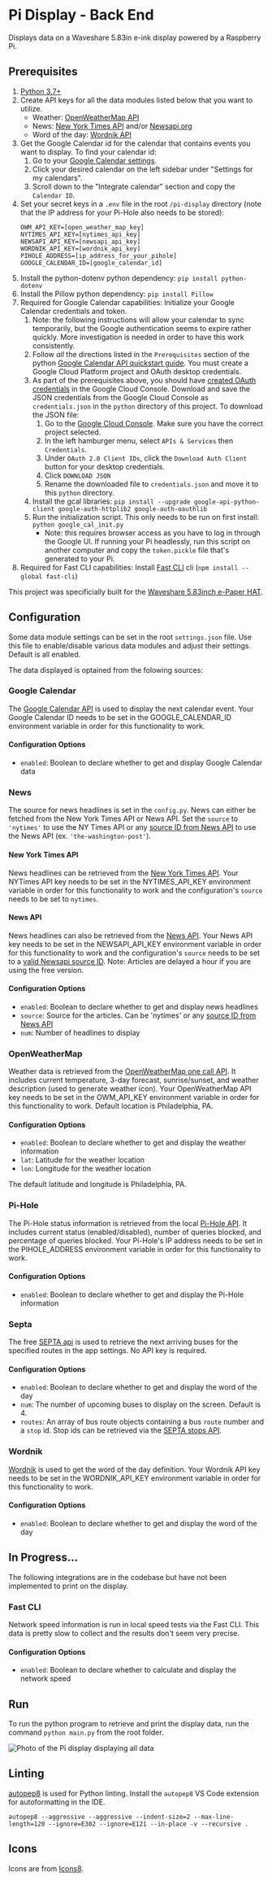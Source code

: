 # Pi Display - Back End

Displays data on a Waveshare 5.83in e-ink display powered by a Raspberry Pi.

## Prerequisites

1. [Python 3.7+](https://www.python.org/downloads/)
1. Create API keys for all the data modules listed below that you want to utilize.
    * Weather: [OpenWeatherMap API](https://openweathermap.org/api/one-call-api)
    * News: [New York Times API](https://developer.nytimes.com/) and/or [Newsapi.org](https://newsapi.org/)
    * Word of the day: [Wordnik API](https://developer.wordnik.com/)
1. Get the Google Calendar id for the calendar that contains events you want to display. To find your calendar id:
    1. Go to your [Google Calendar settings](https://calendar.google.com/calendar/u/0/r/settings).
    1. Click your desired calendar on the left sidebar under "Settings for my calendars".
    1. Scroll down to the "Integrate calendar" section and copy the `Calendar ID`.
1. Set your secret keys in a `.env` file in the root `/pi-display` directory (note that the IP address for your Pi-Hole also needs to be stored):
    ```
    OWM_API_KEY=[open_weather_map_key]
    NYTIMES_API_KEY=[nytimes_api_key]
    NEWSAPI_API_KEY=[newsapi_api_key]
    WORDNIK_API_KEY=[wordnik_api_key]
    PIHOLE_ADDRESS=[ip_address_for_your_pihole]
    GOOGLE_CALENDAR_ID=[google_calendar_id]
    ```
1. Install the python-dotenv python dependency: `pip install python-dotenv`
1. Install the Pillow python dependency: `pip install Pillow`
1. Required for Google Calendar capabilities: Initialize your Google Calendar credentials and token.
    1. Note: the following instructions will allow your calendar to sync temporarily, but the Google authentication seems to expire rather quickly. More investigation is needed in order to have this work consistently.
    1. Follow *all* the directions listed in the `Prerequisites` section of the python [Google Calendar API quickstart guide](https://developers.google.com/calendar/api/quickstart/python). You must create a Google Cloud Platform project and OAuth desktop credentials.
    1. As part of the prerequisites above, you should have [created OAuth credentials](https://developers.google.com/workspace/guides/create-credentials#oauth-client-id) in the Google Cloud Console. Download and save the JSON credentials from the Google Cloud Console as `credentials.json` in the `python` directory of this project. To download the JSON file:
        1. Go to the [Google Cloud Console](https://console.cloud.google.com/). Make sure you have the correct project selected.
        1. In the left hamburger menu, select `APIs & Services` then `Credentials`.
        1. Under `OAuth 2.0 Client IDs`, click the `Download Auth Client` button for your desktop credentials.
        1. Click `DOWNLOAD JSON`
        1. Rename the downloaded file to `credentials.json` and move it to this `python` directory.
    1. Install the gcal libraries: `pip install --upgrade google-api-python-client google-auth-httplib2 google-auth-oauthlib`
    1. Run the initialization script. This only needs to be run on first install: `python google_cal_init.py`
        * Note: this requires browser access as you have to log in through the Google UI. If running your Pi headlessly, run this script on another computer and copy the `token.pickle` file that's generated to your Pi.
1. Required for Fast CLI capabilities: Install [Fast CLI](https://github.com/sindresorhus/fast-cli) cli (`npm install --global fast-cli`)

This project was specificially built for the [Waveshare 5.83inch e-Paper HAT](https://www.waveshare.com/wiki/5.83inch_e-Paper_HAT).

## Configuration

Some data module settings can be set in the root `settings.json` file. Use this file to enable/disable various data modules and adjust their settings. Default is all enabled. 

The data displayed is optained from the folowing sources:

### Google Calendar

The [Google Calendar API](https://developer.wordnik.com/) is used to display the next calendar event. Your Google Calendar ID needs to be set in the GOOGLE_CALENDAR_ID environment variable in order for this functionality to work.

#### Configuration Options

* `enabled`: Boolean to declare whether to get and display Google Calendar data

### News

The source for news headlines is set in the `config.py`. News can either be fetched from the New York Times API or News API. Set the `source` to `'nytimes'` to use the NY Times API or any [source ID from News API](https://newsapi.org/docs/endpoints/sources) to use the News API (ex. `'the-washington-post'`). 

#### New York Times API

News headlines can be retrieved from the [New York Times API](https://developer.nytimes.com/). Your NYTimes API key needs to be set in the NYTIMES_API_KEY environment variable in order for this functionality to work and the configuration's `source` needs to be set to `nytimes`.

#### News API

News headlines can also be retrieved from the [News API](https://newsapi.org/). Your News API key needs to be set in the NEWSAPI_API_KEY environment variable in order for this functionality to work and the configuration's `source` needs to be set to a [valid Newsapi source ID](https://newsapi.org/docs/endpoints/sources). Note: Articles are delayed a hour if you are using the free version.

#### Configuration Options

* `enabled`: Boolean to declare whether to get and display news headlines
* `source`: Source for the articles. Can be 'nytimes' or any [source ID from News API](https://newsapi.org/docs/endpoints/sources)
* `num`: Number of headlines to display

### OpenWeatherMap

Weather data is retrieved from the [OpenWeatherMap one call API](https://openweathermap.org/api/one-call-api). It includes current temperature, 3-day forecast, sunrise/sunset, and weather description (used to generate weather icon). Your OpenWeatherMap API key needs to be set in the OWM_API_KEY environment variable in order for this functionality to work. Default location is Philadelphia, PA.

#### Configuration Options

* `enabled`: Boolean to declare whether to get and display the weather information
* `lat`: Latitude for the weather location
* `lon`: Longitude for the weather location

The default latitude and longitude is Philadelphia, PA.

### Pi-Hole

The Pi-Hole status information is retrieved from the local [Pi-Hole API](https://discourse.pi-hole.net/t/pi-hole-api/1863). It includes current status (enabled/disabled), number of queries blocked, and percentage of queries blocked. Your Pi-Hole's IP address needs to be set in the PIHOLE_ADDRESS environment variable in order for this functionality to work.

#### Configuration Options

* `enabled`: Boolean to declare whether to get and display the Pi-Hole information

### Septa

The free [SEPTA api](https://www3.septa.org/) is used to retrieve the next arriving buses for the specified routes in the app settings. No API key is required.

#### Configuration Options

* `enabled`: Boolean to declare whether to get and display the word of the day
* `num`: The number of upcoming buses to display on the screen. Default is 4.
* `routes`: An array of bus route objects containing a bus `route` number and a `stop` id. Stop ids can be retrieved via the [SEPTA stops API](https://www3.septa.org/#/Static%20Data/Stops).

### Wordnik

[Wordnik](https://developer.wordnik.com/) is used to get the word of the day definition. Your Wordnik API key needs to be set in the WORDNIK_API_KEY environment variable in order for this functionality to work.

#### Configuration Options

* `enabled`: Boolean to declare whether to get and display the word of the day

## In Progress...

The following integrations are in the codebase but have not been implemented to print on the display.

### Fast CLI

Network speed information is run in local speed tests via the Fast CLI. This data is pretty slow to collect and the results don't seem very precise. 

#### Configuration Options

* `enabled`: Boolean to declare whether to calculate and display the network speed

## Run

To run the python program to retrieve and print the display data, run the command `python main.py` from the root folder.

![Photo of the Pi display displaying all data](assets/pi-display.jpg)

## Linting

[autopep8](https://pypi.org/project/autopep8/) is used for Python linting. Install the `autopep8` VS Code extension for autoformatting in the IDE.

```
autopep8 --aggressive --aggressive --indent-size=2 --max-line-length=120 --ignore=E302 --ignore=E121 --in-place -v --recursive .
```

## Icons

Icons are from [Icons8](https://icons8.com).
